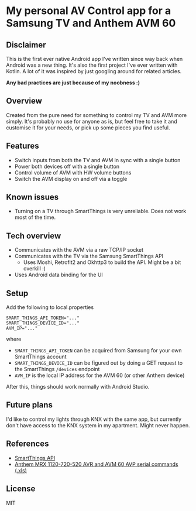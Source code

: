 # My personal AV Control app for a Samsung TV and Anthem AVM 60

## Disclaimer

This is the first ever native Android app I've written since way back when Android was a new thing.
It's also the first project I've ever written with Kotlin.
A lot of it was inspired by just googling around for related articles.

**Any bad practices are just because of my noobness :)**

## Overview

Created from the pure need for something to control my TV and AVM more simply.
It's probably no use for anyone as is, but feel free to take it and customise it for your needs,
or pick up some pieces you find useful.

## Features

* Switch inputs from both the TV and AVM in sync with a single button
* Power both devices off with a single button
* Control volume of AVM with HW volume buttons
* Switch the AVM display on and off via a toggle

## Known issues

* Turning on a TV through SmartThings is very unreliable. Does not work most of the time.

## Tech overview

* Communicates with the AVM via a raw TCP/IP socket
* Communicates with the TV via the Samsung SmartThings API
  * Uses Moshi, Retrofit2 and Okhttp3 to build the API. Might be a bit overkill :)
* Uses Android data binding for the UI

## Setup

Add the following to local.properties

```
SMART_THINGS_API_TOKEN="..."
SMART_THINGS_DEVICE_ID="..."
AVM_IP="..."
```

where
* `SMART_THINGS_API_TOKEN` can be acquired from Samsung for your own SmartThings account
* `SMART_THINGS_DEVICE_ID` can be figured out by doing a GET request to the SmartThings `/devices` endpoint
* `AVM_IP` is the local IP address for the AVM 60 (or other Anthem device)

After this, things should work normally with Android Studio.

## Future plans

I'd like to control my lights through KNX with the same app,
but currently don't have access to the KNX system in my apartment.
Might never happen.

## References

* [SmartThings API](https://smartthings.developer.samsung.com/docs/api-ref/st-api.html)
* [Anthem MRX 1120-720-520 AVR and AVM 60 AVP serial commands (.xls)](https://www.anthemav.com/downloads/MRX-x20-AVM-60-IP-RS-232.xls)

## License

MIT
